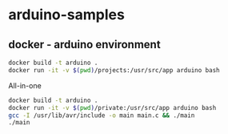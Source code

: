 # arduino-samples

## docker - arduino environment

```bash
docker build -t arduino .
docker run -it -v $(pwd)/projects:/usr/src/app arduino bash
```

All-in-one

```bash
docker build -t arduino .
docker run -it -v $(pwd)/private:/usr/src/app arduino bash
gcc -I /usr/lib/avr/include -o main main.c && ./main
./main
```
